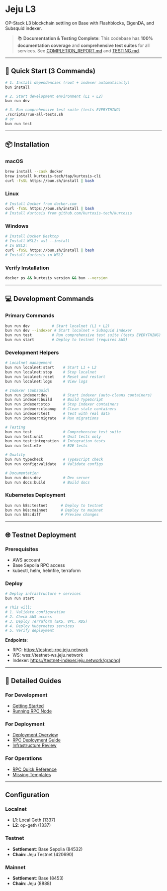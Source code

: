 # Jeju L3

OP-Stack L3 blockchain settling on Base with Flashblocks, EigenDA, and Subsquid indexer.

> 📚 **Documentation & Testing Complete**: This codebase has **100% documentation coverage** and **comprehensive test suites** for all services. See [COMPLETION_REPORT.md](./COMPLETION_REPORT.md) and [TESTING.md](./TESTING.md).

---

## 🚀 Quick Start (3 Commands)

```bash
# 1. Install dependencies (root + indexer automatically)
bun install

# 2. Start development environment (L1 + L2)
bun run dev

# 3. Run comprehensive test suite (tests EVERYTHING)
./scripts/run-all-tests.sh
# or
bun run test
```

---

## 📦 Installation

### macOS
```bash
brew install --cask docker
brew install kurtosis-tech/tap/kurtosis-cli
curl -fsSL https://bun.sh/install | bash
```

### Linux
```bash
# Install Docker from docker.com
curl -fsSL https://bun.sh/install | bash
# Install Kurtosis from github.com/kurtosis-tech/kurtosis
```

### Windows
```bash
# Install Docker Desktop
# Install WSL2: wsl --install
# In WSL2:
curl -fsSL https://bun.sh/install | bash
# Install Kurtosis in WSL2
```

### Verify Installation
```bash
docker ps && kurtosis version && bun --version
```

---

## 💻 Development Commands

### Primary Commands

```bash
bun run dev          # Start localnet (L1 + L2)
bun run dev --indexer # Start localnet + Subsquid indexer
bun run test         # Run comprehensive test suite (tests EVERYTHING)
bun run start        # Deploy to testnet (requires AWS)
```

### Development Helpers

```bash
# Localnet management
bun run localnet:start    # Start L1 + L2
bun run localnet:stop     # Stop localnet
bun run localnet:reset    # Reset and restart
bun run localnet:logs     # View logs

# Indexer (Subsquid)
bun run indexer:dev       # Start indexer (auto-cleans containers)
bun run indexer:build     # Build TypeScript
bun run indexer:stop      # Stop indexer containers
bun run indexer:cleanup   # Clean stale containers
bun run indexer:test      # Test with real data
bun run indexer:migrate   # Run migrations

# Testing
bun run test              # Comprehensive test suite
bun run test:unit         # Unit tests only
bun run test:integration  # Integration tests
bun run test:e2e          # E2E tests

# Quality
bun run typecheck         # TypeScript check
bun run config:validate   # Validate configs

# Documentation
bun run docs:dev          # Dev server
bun run docs:build        # Build docs
```

### Kubernetes Deployment

```bash
bun run k8s:testnet      # Deploy to testnet
bun run k8s:mainnet      # Deploy to mainnet  
bun run k8s:diff         # Preview changes
```

---

## 🌐 Testnet Deployment

### Prerequisites
- AWS account
- Base Sepolia RPC access
- kubectl, helm, helmfile, terraform

### Deploy

```bash
# Deploy infrastructure + services
bun run start

# This will:
# 1. Validate configuration
# 2. Check AWS access
# 3. Deploy Terraform (EKS, VPC, RDS)
# 4. Deploy Kubernetes services
# 5. Verify deployment
```

**Endpoints**:
- RPC: https://testnet-rpc.jeju.network
- WS: wss://testnet-ws.jeju.network
- Indexer: https://testnet-indexer.jeju.network/graphql

---

## 📖 Detailed Guides

### For Development
- [Getting Started](./documentation/getting-started/quick-start.md)
- [Running RPC Node](./documentation/developers/run-rpc-node.md)

### For Deployment
- [Deployment Overview](./documentation/deployment/overview.md)
- [RPC Deployment Guide](./RPC_DEPLOYMENT.md)
- [Infrastructure Review](./DEPLOYMENT_READINESS_REPORT.md)

### For Operations
- [RPC Quick Reference](./kubernetes/RPC_QUICK_REFERENCE.md)
- [Missing Templates](./kubernetes/helm/MISSING_TEMPLATES.md)

---

## Configuration

### Localnet
- **L1**: Local Geth (1337)
- **L2**: op-geth (1337)

### Testnet
- **Settlement**: Base Sepolia (84532)
- **Chain**: Jeju Testnet (420690)

### Mainnet
- **Settlement**: Base (8453)
- **Chain**: Jeju (8888)